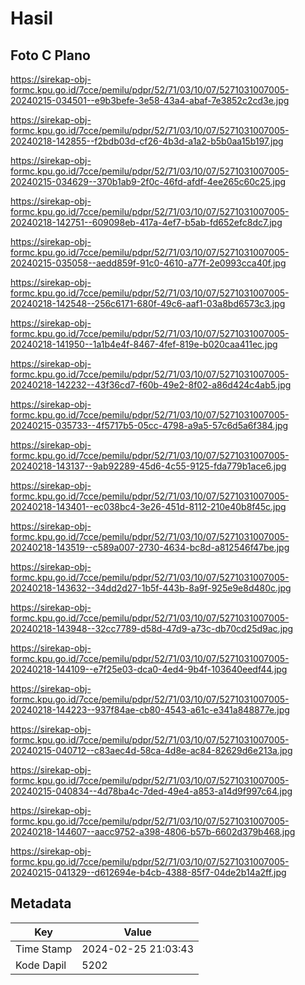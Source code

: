 # Hasil

## Foto C Plano

https://sirekap-obj-formc.kpu.go.id/7cce/pemilu/pdpr/52/71/03/10/07/5271031007005-20240215-034501--e9b3befe-3e58-43a4-abaf-7e3852c2cd3e.jpg

https://sirekap-obj-formc.kpu.go.id/7cce/pemilu/pdpr/52/71/03/10/07/5271031007005-20240218-142855--f2bdb03d-cf26-4b3d-a1a2-b5b0aa15b197.jpg

https://sirekap-obj-formc.kpu.go.id/7cce/pemilu/pdpr/52/71/03/10/07/5271031007005-20240215-034629--370b1ab9-2f0c-46fd-afdf-4ee265c60c25.jpg

https://sirekap-obj-formc.kpu.go.id/7cce/pemilu/pdpr/52/71/03/10/07/5271031007005-20240218-142751--609098eb-417a-4ef7-b5ab-fd652efc8dc7.jpg

https://sirekap-obj-formc.kpu.go.id/7cce/pemilu/pdpr/52/71/03/10/07/5271031007005-20240215-035058--aedd859f-91c0-4610-a77f-2e0993cca40f.jpg

https://sirekap-obj-formc.kpu.go.id/7cce/pemilu/pdpr/52/71/03/10/07/5271031007005-20240218-142548--256c6171-680f-49c6-aaf1-03a8bd6573c3.jpg

https://sirekap-obj-formc.kpu.go.id/7cce/pemilu/pdpr/52/71/03/10/07/5271031007005-20240218-141950--1a1b4e4f-8467-4fef-819e-b020caa411ec.jpg

https://sirekap-obj-formc.kpu.go.id/7cce/pemilu/pdpr/52/71/03/10/07/5271031007005-20240218-142232--43f36cd7-f60b-49e2-8f02-a86d424c4ab5.jpg

https://sirekap-obj-formc.kpu.go.id/7cce/pemilu/pdpr/52/71/03/10/07/5271031007005-20240215-035733--4f5717b5-05cc-4798-a9a5-57c6d5a6f384.jpg

https://sirekap-obj-formc.kpu.go.id/7cce/pemilu/pdpr/52/71/03/10/07/5271031007005-20240218-143137--9ab92289-45d6-4c55-9125-fda779b1ace6.jpg

https://sirekap-obj-formc.kpu.go.id/7cce/pemilu/pdpr/52/71/03/10/07/5271031007005-20240218-143401--ec038bc4-3e26-451d-8112-210e40b8f45c.jpg

https://sirekap-obj-formc.kpu.go.id/7cce/pemilu/pdpr/52/71/03/10/07/5271031007005-20240218-143519--c589a007-2730-4634-bc8d-a812546f47be.jpg

https://sirekap-obj-formc.kpu.go.id/7cce/pemilu/pdpr/52/71/03/10/07/5271031007005-20240218-143632--34dd2d27-1b5f-443b-8a9f-925e9e8d480c.jpg

https://sirekap-obj-formc.kpu.go.id/7cce/pemilu/pdpr/52/71/03/10/07/5271031007005-20240218-143948--32cc7789-d58d-47d9-a73c-db70cd25d9ac.jpg

https://sirekap-obj-formc.kpu.go.id/7cce/pemilu/pdpr/52/71/03/10/07/5271031007005-20240218-144109--e7f25e03-dca0-4ed4-9b4f-103640eedf44.jpg

https://sirekap-obj-formc.kpu.go.id/7cce/pemilu/pdpr/52/71/03/10/07/5271031007005-20240218-144223--937f84ae-cb80-4543-a61c-e341a848877e.jpg

https://sirekap-obj-formc.kpu.go.id/7cce/pemilu/pdpr/52/71/03/10/07/5271031007005-20240215-040712--c83aec4d-58ca-4d8e-ac84-82629d6e213a.jpg

https://sirekap-obj-formc.kpu.go.id/7cce/pemilu/pdpr/52/71/03/10/07/5271031007005-20240215-040834--4d78ba4c-7ded-49e4-a853-a14d9f997c64.jpg

https://sirekap-obj-formc.kpu.go.id/7cce/pemilu/pdpr/52/71/03/10/07/5271031007005-20240218-144607--aacc9752-a398-4806-b57b-6602d379b468.jpg

https://sirekap-obj-formc.kpu.go.id/7cce/pemilu/pdpr/52/71/03/10/07/5271031007005-20240215-041329--d612694e-b4cb-4388-85f7-04de2b14a2ff.jpg


## Metadata

| Key        | Value               |
| ---------- | ------------------- |
| Time Stamp | 2024-02-25 21:03:43 |
| Kode Dapil | 5202                |



